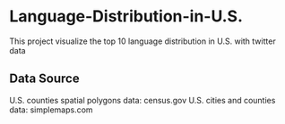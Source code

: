 # Language-Distribution-in-U.S.
This project visualize the top 10 language distribution in U.S. with twitter data

## Data Source
U.S. counties spatial polygons data: census.gov
U.S. cities and counties data: simplemaps.com
